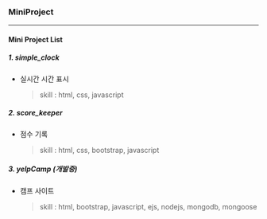 ### MiniProject

---

#### Mini Project List

##### 1. simple_clock

- 실시간 시간 표시
  > skill : html, css, javascript

##### 2. score_keeper

- 점수 기록
  > skill : html, css, bootstrap, javascript

##### 3. yelpCamp (개발중)

- 캠프 사이트
  > skill : html, bootstrap, javascript, ejs, nodejs, mongodb, mongoose
